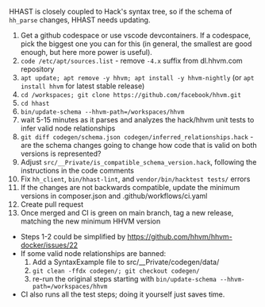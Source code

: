 HHAST is closely coupled to Hack's syntax tree, so if the schema of `hh_parse`
changes, HHAST needs updating.

1. Get a github codespace or use vscode devcontainers. If a codespace, pick the biggest one you can for this (in general, the smallest are good enough, but here more power is useful).
2. `code /etc/apt/sources.list` - remove `-4.x` suffix from dl.hhvm.com repository
3. `apt update; apt remove -y hhvm; apt install -y hhvm-nightly` (or `apt install hhvm` for latest stable release)
4. `cd /workspaces; git clone https://github.com/facebook/hhvm.git`
5. `cd hhast`
6. `bin/update-schema --hhvm-path=/workspaces/hhvm`
7. wait 5-15 minutes as it parses and analyzes the hack/hhvm unit tests to infer valid node relationships
8. `git diff codegen/schema.json codegen/inferred_relationships.hack` - are the schema changes going to change how code that is valid on both versions is represented?
9. Adjust `src/__Private/is_compatible_schema_version.hack`, following the instructions in the code comments
10. Fix `hh_client`, `bin/hhast-lint`, and `vendor/bin/hacktest tests/` errors
11. If the changes are not backwards compatible, update the minimum versions in composer.json and .github/workflows/ci.yaml
12. Create pull request
13. Once merged and CI is green on main branch, tag a new release, matching the new minimum HHVM version

* Steps 1-2 could be simplified by https://github.com/hhvm/hhvm-docker/issues/22
* If some valid node relationships are banned:
  1. Add a SyntaxExample file to src/__Private/codegen/data/
  2. `git clean -ffdx codegen/; git checkout codegen/`
  3. re-run the original steps starting with `bin/update-schema --hhvm-path=/workspaces/hhvm`
* CI also runs all the test steps; doing it yourself just saves time.
